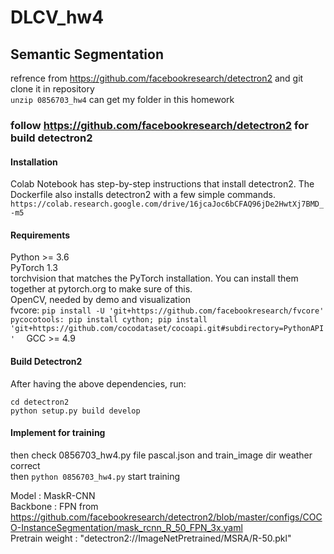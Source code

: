 # DLCV_hw4
##  Semantic Segmentation

refrence from https://github.com/facebookresearch/detectron2
and git clone it in repository  
```unzip 0856703_hw4``` can get my folder in this homework

### follow https://github.com/facebookresearch/detectron2 for build detectron2   
#### Installation   
Colab Notebook has step-by-step instructions that install detectron2. The Dockerfile also installs detectron2 with a few simple commands.  ```https://colab.research.google.com/drive/16jcaJoc6bCFAQ96jDe2HwtXj7BMD_-m5```

#### Requirements  
Python >= 3.6  
PyTorch 1.3  
torchvision that matches the PyTorch installation. You can install them together at pytorch.org to make sure of this.  
OpenCV, needed by demo and visualization  
fvcore: ```pip install -U 'git+https://github.com/facebookresearch/fvcore'  
pycocotools: pip install cython; pip install 'git+https://github.com/cocodataset/cocoapi.git#subdirectory=PythonAPI'  ```
GCC >= 4.9  

#### Build Detectron2  
After having the above dependencies, run:    
```git clone https://github.com/facebookresearch/detectron2.git  
cd detectron2  
python setup.py build develop 
``` 
#### Implement for training
then check 0856703_hw4.py file pascal.json and train_image dir weather correct  
then ```python 0856703_hw4.py```  start training

Model : MaskR-CNN  
Backbone : FPN from https://github.com/facebookresearch/detectron2/blob/master/configs/COCO-InstanceSegmentation/mask_rcnn_R_50_FPN_3x.yaml  
Pretrain weight : "detectron2://ImageNetPretrained/MSRA/R-50.pkl"  

